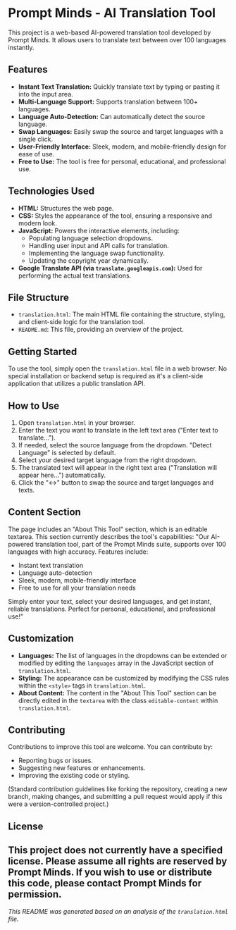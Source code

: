 # Prompt Minds - AI Translation Tool

This project is a web-based AI-powered translation tool developed by Prompt Minds. It allows users to translate text between over 100 languages instantly.

## Features

*   **Instant Text Translation:** Quickly translate text by typing or pasting it into the input area.
*   **Multi-Language Support:** Supports translation between 100+ languages.
*   **Language Auto-Detection:** Can automatically detect the source language.
*   **Swap Languages:** Easily swap the source and target languages with a single click.
*   **User-Friendly Interface:** Sleek, modern, and mobile-friendly design for ease of use.
*   **Free to Use:** The tool is free for personal, educational, and professional use.

## Technologies Used

*   **HTML:** Structures the web page.
*   **CSS:** Styles the appearance of the tool, ensuring a responsive and modern look.
*   **JavaScript:** Powers the interactive elements, including:
    *   Populating language selection dropdowns.
    *   Handling user input and API calls for translation.
    *   Implementing the language swap functionality.
    *   Updating the copyright year dynamically.
*   **Google Translate API (via `translate.googleapis.com`):** Used for performing the actual text translations.

## File Structure

*   `translation.html`: The main HTML file containing the structure, styling, and client-side logic for the translation tool.
*   `README.md`: This file, providing an overview of the project.

## Getting Started

To use the tool, simply open the `translation.html` file in a web browser.
No special installation or backend setup is required as it's a client-side application that utilizes a public translation API.

## How to Use

1.  Open `translation.html` in your browser.
2.  Enter the text you want to translate in the left text area ("Enter text to translate...").
3.  If needed, select the source language from the dropdown. "Detect Language" is selected by default.
4.  Select your desired target language from the right dropdown.
5.  The translated text will appear in the right text area ("Translation will appear here...") automatically.
6.  Click the "↔" button to swap the source and target languages and texts.

## Content Section

The page includes an "About This Tool" section, which is an editable textarea. This section currently describes the tool's capabilities:
"Our AI-powered translation tool, part of the Prompt Minds suite, supports over 100 languages with high accuracy. Features include:
- Instant text translation
- Language auto-detection
- Sleek, modern, mobile-friendly interface
- Free to use for all your translation needs

Simply enter your text, select your desired languages, and get instant, reliable translations. Perfect for personal, educational, and professional use!"

## Customization

*   **Languages:** The list of languages in the dropdowns can be extended or modified by editing the `languages` array in the JavaScript section of `translation.html`.
*   **Styling:** The appearance can be customized by modifying the CSS rules within the `<style>` tags in `translation.html`.
*   **About Content:** The content in the "About This Tool" section can be directly edited in the `textarea` with the class `editable-content` within `translation.html`.

## Contributing

Contributions to improve this tool are welcome. You can contribute by:
*   Reporting bugs or issues.
*   Suggesting new features or enhancements.
*   Improving the existing code or styling.

(Standard contribution guidelines like forking the repository, creating a new branch, making changes, and submitting a pull request would apply if this were a version-controlled project.)

## License

This project does not currently have a specified license. Please assume all rights are reserved by Prompt Minds. If you wish to use or distribute this code, please contact Prompt Minds for permission.
---

*This README was generated based on an analysis of the `translation.html` file.*
